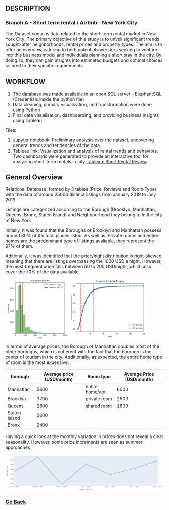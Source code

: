 ## DESCRIPTION

### Branch A - Short term rental / Airbnb - New York City
The Dataset contains data related to the short-term rental market in New York City. The primary objective of this study is to unveil significant trends sought-after neighborhoods, rental prices and property types. The aim is to offer an overview, catering to both potential inverstors seeking to venture into this business model and individuals planning a short stay in the city. By doing so, they can gain insights into estimated budgets and optimal choices tailored to their specific requirements.

## WORKFLOW

1. The database was made available in an open SQL server - ElephantSQL (Credentials inside the python file)
2. Data cleaning, primary visualization, and transformation were done using Python
3. Final data visualization, dashboarding, and providing business insights using Tableau

Files:

1. Jupyter notebook: Preliminary analysis over the dataset, uncovering general trends and tendencies of the data.
2. Tableau link: Visualization and analysis of rental trends and behaviors. Two dashboards were generated to provide an interactive tool for analyzing short-term rentals in city
[Tableau: Short Rental Review](https://public.tableau.com/views/NYcity-ShortRentalReview/PriceReview?:language=en-US&:display_count=n&:origin=viz_share_link)

## General Overview

Relational Database, formed by 3 tables (Price, Reviews and Room Type) with the data of around 25000 distinct listings from January 2019 to July 2019.

Listings are categorized according to the Borough (Brooklyn, Manhattan, Queens, Bronx, Staten Island) and Neighbourhood they belong to in the city of New York. 

Initially, it was found that the Boroughs of Brooklyn and Manhattan possess around 80% of the total places listed. As well as, Private rooms and entire homes are the predominant type of listings avaliable, they represent the 97% of them. 

Aditionally, it was ideintified that the price/night distribution is right-skewed, meaning that there are listings overpassing the 1000 USD a night. However, the most frequent price falls between 50 to 200 USD/night, which also cover the 70% of the data available.

<div style="display:flex; flex-direction: row;">
    <img src="https://raw.githubusercontent.com/luis12pez/Tableau-viz/A---Short-Rental-NYC/Histo-price.png" alt="Histogram-Price" style="width:40%;">
    <img src="https://raw.githubusercontent.com/luis12pez/Tableau-viz/A---Short-Rental-NYC/cumm-distri-price.png" alt="Cumulative-Distribution" style="width:50%;">
</div>

In terms of average prices, the Borough of Manhattan doubles most of the other boroughs, which is coherent with the fact that the borough is the center of tourism in the city. Additionally, as expected, the entire home type of room is the most expensive.

| borough        | Average price (USD/month) | Room type    | Average Price (USD/month) |
|----------------|---------------|-----------------|---------------|
| Manhattan      | 5600   | entire home/apt | 6000   |
| Brooklyn       | 3700   | private room    | 2500   |
| Queens         | 2800   | shared room     | 1600   |
| Staten Island  | 2600   |
| Bronx          | 2400   |

Having a quick look at the monthly variation in prices does not reveal a clear seasonality. However, some price increments are seen as summer approaches 

<div style="display:flex; flex-direction: row;">
    <img src="https://raw.githubusercontent.com/luis12pez/Tableau-viz/A---Short-Rental-NYC/price-variation.png" alt="Price Variation" style="width:100%;">
</div>

### [Go Back](https://github.com/luis12pez/Tableau-viz)
